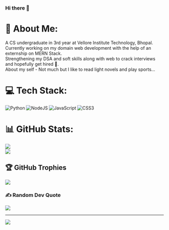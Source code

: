 ### Hi there 👋
# 💫 About Me:
A CS undergraduate in 3rd year at Vellore Institute Technology, Bhopal.<br>Currently working on my domain web development with the help of an externship on MERN Stack.<br>Strengthening my DSA and soft skills along with web to crack interviews and hopefully get hired 🤞.<br>About my self - Not much but I like to read light novels and play sports...


# 💻 Tech Stack:
![Python](https://img.shields.io/badge/python-3670A0?style=for-the-badge&logo=python&logoColor=ffdd54)   ![NodeJS](https://img.shields.io/badge/node.js-6DA55F?style=for-the-badge&logo=node.js&logoColor=white) 
![JavaScript](https://img.shields.io/badge/JavaScript-F7DF1E?style=for-the-badge&logo=javascript&logoColor=black) ![CSS3](https://img.shields.io/badge/CSS3-1572B6?style=for-the-badge&logo=css3&logoColor=white)

# 📊 GitHub Stats:
![](https://github-readme-stats.vercel.app/api?username=Git-piyushdas-Hub&theme=dark&hide_border=false&include_all_commits=true&count_private=true)<br/>
![](https://github-readme-stats.vercel.app/api/top-langs/?username=Git-piyushdas-Hub&theme=dark&hide_border=false&include_all_commits=true&count_private=true&layout=compact)

## 🏆 GitHub Trophies
![](https://github-profile-trophy.vercel.app/?username=Git-piyushdas-Hub&theme=radical&no-frame=false&no-bg=true&margin-w=4)

### ✍️ Random Dev Quote
![](https://quotes-github-readme.vercel.app/api?type=horizontal&theme=radical)

---
[![](https://visitcount.itsvg.in/api?id=Git-piyushdas-Hub&icon=0&color=0)](https://visitcount.itsvg.in)

<!-- Proudly created with GPRM ( https://gprm.itsvg.in ) -->
